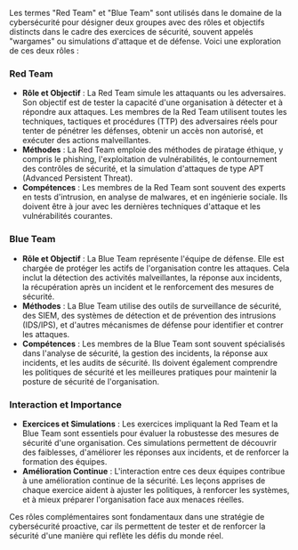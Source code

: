 Les termes "Red Team" et "Blue Team" sont utilisés dans le domaine de la cybersécurité pour désigner deux groupes avec des rôles et objectifs distincts dans le cadre des exercices de sécurité, souvent appelés "wargames" ou simulations d'attaque et de défense. Voici une exploration de ces deux rôles :

### Red Team
- **Rôle et Objectif** : La Red Team simule les attaquants ou les adversaires. Son objectif est de tester la capacité d'une organisation à détecter et à répondre aux attaques. Les membres de la Red Team utilisent toutes les techniques, tactiques et procédures (TTP) des adversaires réels pour tenter de pénétrer les défenses, obtenir un accès non autorisé, et exécuter des actions malveillantes.
- **Méthodes** : La Red Team emploie des méthodes de piratage éthique, y compris le phishing, l'exploitation de vulnérabilités, le contournement des contrôles de sécurité, et la simulation d'attaques de type APT (Advanced Persistent Threat).
- **Compétences** : Les membres de la Red Team sont souvent des experts en tests d'intrusion, en analyse de malwares, et en ingénierie sociale. Ils doivent être à jour avec les dernières techniques d'attaque et les vulnérabilités courantes.

### Blue Team
- **Rôle et Objectif** : La Blue Team représente l'équipe de défense. Elle est chargée de protéger les actifs de l'organisation contre les attaques. Cela inclut la détection des activités malveillantes, la réponse aux incidents, la récupération après un incident et le renforcement des mesures de sécurité.
- **Méthodes** : La Blue Team utilise des outils de surveillance de sécurité, des SIEM, des systèmes de détection et de prévention des intrusions (IDS/IPS), et d'autres mécanismes de défense pour identifier et contrer les attaques.
- **Compétences** : Les membres de la Blue Team sont souvent spécialisés dans l'analyse de sécurité, la gestion des incidents, la réponse aux incidents, et les audits de sécurité. Ils doivent également comprendre les politiques de sécurité et les meilleures pratiques pour maintenir la posture de sécurité de l'organisation.

### Interaction et Importance
- **Exercices et Simulations** : Les exercices impliquant la Red Team et la Blue Team sont essentiels pour évaluer la robustesse des mesures de sécurité d'une organisation. Ces simulations permettent de découvrir des faiblesses, d'améliorer les réponses aux incidents, et de renforcer la formation des équipes.
- **Amélioration Continue** : L'interaction entre ces deux équipes contribue à une amélioration continue de la sécurité. Les leçons apprises de chaque exercice aident à ajuster les politiques, à renforcer les systèmes, et à mieux préparer l'organisation face aux menaces réelles.

Ces rôles complémentaires sont fondamentaux dans une stratégie de cybersécurité proactive, car ils permettent de tester et de renforcer la sécurité d'une manière qui reflète les défis du monde réel.